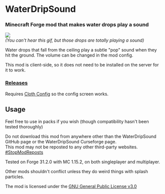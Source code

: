 # WaterDripSound
### Minecraft Forge mod that makes water drops play a sound

![](demo/WaterDripSound_preview.gif)<br>
*(You can't hear this gif, but those drops are totally playing a sound)*

Water drops that fall from the ceiling play a subtle "pop" sound when they hit the ground.
The volume can be changed in the mod config.

This mod is client-side, so it does not need to be installed on the server for it to work.

### [Releases](https://github.com/PieKing1215/WaterDripSound/releases)

Requires [Cloth Config](https://www.curseforge.com/minecraft/mc-mods/cloth-config-forge) so the config screen works.

## Usage

Feel free to use in packs if you wish (though compatibility hasn't been tested thoroughly)

Do not download this mod from anywhere other than the WaterDripSound GitHub page or the WaterDripSound Curseforge page.<br>
This mod may not be reposted to any other third-party websites.<br>
[#StopModReposts](https://stopmodreposts.org)

Tested on Forge 31.2.0 with MC 1.15.2, on both singleplayer and multiplayer.

Other mods shouldn't conflict unless they do weird things with splash particles.

The mod is licensed under the [GNU General Public License v3.0](LICENSE.md)
